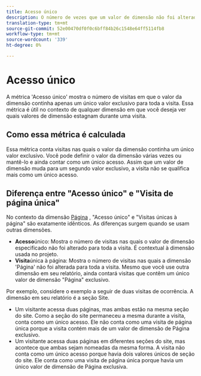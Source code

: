 ```yaml
---
title: Acesso único
description: O número de vezes que um valor de dimensão não foi alterado em uma visita.
translation-type: tm+mt
source-git-commit: 52e00470df0f0c6bff84b26c1548e64ff5114fb8
workflow-type: tm+mt
source-wordcount: '339'
ht-degree: 0%

---
```



# Acesso único

A métrica &#39;Acesso único&#39; mostra o número de visitas em que o valor da dimensão continha apenas um único valor exclusivo para toda a visita. Essa métrica é útil no contexto de qualquer dimensão em que você deseja ver quais valores de dimensão estagnam durante uma visita.

## Como essa métrica é calculada

Essa métrica conta visitas nas quais o valor da dimensão continha um único valor exclusivo. Você pode definir o valor da dimensão várias vezes ou mantê-lo e ainda contar como um único acesso. Assim que um valor de dimensão muda para um segundo valor exclusivo, a visita não se qualifica mais como um único acesso.

## Diferença entre &quot;Acesso único&quot; e &quot;Visita de página única&quot;

No contexto da dimensão [Página](../dimensions/page.md) , &quot;Acesso único&quot; e &quot;Visitas únicas à página&quot; são exatamente idênticos. As diferenças surgem quando se usam outras dimensões.

* **Acesso**&#x200B;único: Mostra o número de visitas nas quais o valor de dimensão especificado não foi alterado para toda a visita. É contextual à dimensão usada no projeto.
* **Visita**&#x200B;única à página: Mostra o número de visitas nas quais a dimensão &#39;Página&#39; não foi alterada para toda a visita. Mesmo que você use outra dimensão em seu relatório, ainda contará visitas que contêm um único valor de dimensão &quot;Página&quot; exclusivo.

Por exemplo, considere o exemplo a seguir de duas visitas de ocorrência. A dimensão em seu relatório é a seção [](../dimensions/site-section.md)Site.

* Um visitante acessa duas páginas, mas ambas estão na mesma seção do site. Como a seção do site permaneceu a mesma durante a visita, conta como um único acesso. Ele não conta como uma visita de página única porque a visita contém mais de um valor de dimensão de Página exclusivo.
* Um visitante acessa duas páginas em diferentes seções do site, mas acontece que ambas sejam nomeadas da mesma forma. A visita não conta como um único acesso porque havia dois valores únicos de seção do site. Ele conta como uma visita de página única porque havia um único valor de dimensão de Página exclusiva.
